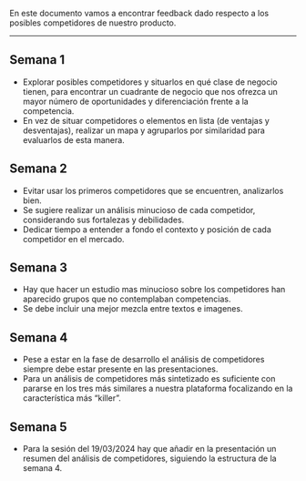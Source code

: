 En este documento vamos a encontrar feedback dado respecto a los posibles competidores de nuestro producto.
****
## Semana 1
+ Explorar posibles competidores y situarlos en qué clase de negocio tienen, para encontrar un cuadrante de negocio que nos ofrezca un mayor número de oportunidades y diferenciación frente a la competencia.
+ En vez de situar competidores o elementos en lista (de ventajas y desventajas), realizar un mapa y agruparlos por similaridad para evaluarlos de esta manera.

## Semana 2
+ Evitar usar los primeros competidores que se encuentren, analizarlos bien.
+ Se sugiere realizar un análisis minucioso de cada competidor, considerando sus fortalezas y debilidades.
+  Dedicar tiempo a entender a fondo el contexto y posición de cada competidor en el mercado.


## Semana 3
+ Hay que hacer un estudio mas minucioso sobre los competidores han aparecido grupos que no contemplaban competencias.
+ Se debe incluir una mejor mezcla entre textos e imagenes.

  
## Semana 4
+ Pese a estar en la fase de desarrollo el análisis de competidores siempre debe estar presente en las presentaciones.
+ Para un análisis de competidores más sintetizado es suficiente con pararse en los tres más similares a nuestra plataforma focalizando en la característica más “killer”.

## Semana 5
+ Para la sesión del 19/03/2024 hay que añadir en la presentación un resumen del análisis de competidores, siguiendo la estructura de la semana 4.

